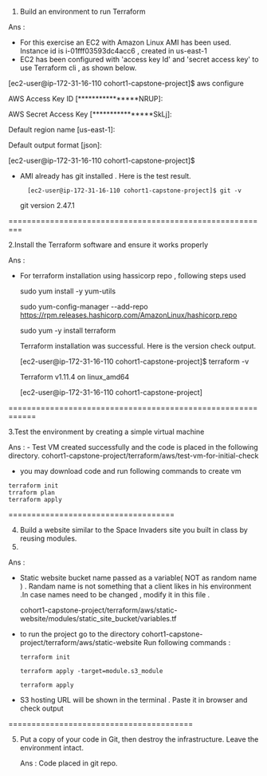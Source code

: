 1. Build an environment to run Terraform

Ans :

   - For this exercise an EC2 with Amazon Linux AMI has been used. Instance id is i-01fff03593dc4acc6 , created in us-east-1
   - EC2 has been configured with 'access key Id' and 'secret access key' to use Terraform cli , as shown below.
             
[ec2-user@ip-172-31-16-110 cohort1-capstone-project]$ aws configure

AWS Access Key ID [****************NRUP]:

AWS Secret Access Key [****************SkLj]:

Default region name [us-east-1]:

Default output format [json]:

[ec2-user@ip-172-31-16-110 cohort1-capstone-project]$


- AMI already has git installed . Here is the test result.

        [ec2-user@ip-172-31-16-110 cohort1-capstone-project]$ git -v
     git version 2.47.1
           
 
=========================================================


2.Install the Terraform software and ensure it works properly

Ans :
   - For terraform installation using hassicorp repo , following steps used

        sudo yum install -y yum-utils
     
        sudo yum-config-manager --add-repo https://rpm.releases.hashicorp.com/AmazonLinux/hashicorp.repo
     
        sudo yum -y install terraform
     

      Terraform installation was successful. Here is the version check output.
     
        [ec2-user@ip-172-31-16-110 cohort1-capstone-project]$ terraform -v
     
        Terraform v1.11.4 on linux_amd64
     
        [ec2-user@ip-172-31-16-110 cohort1-capstone-project]
     

============================================================

3.Test the environment by creating a simple virtual machine

Ans :
    - Test VM created successfully and the code is placed in the following directory.
    cohort1-capstone-project/terraform/aws/test-vm-for-initial-check
         
   - you may download code and run following commands to create vm

    terraform init
    trraform plan
    terraform apply
     
====================================


4. Build a website similar to the Space Invaders site you built in class by reusing modules.
5. 

Ans :
 - Static website bucket name passed as a variable( NOT as random name ) . Randam name is not something that a client likes in his environment .In case names need to be changed , modify it in this file .
   
     cohort1-capstone-project/terraform/aws/static-website/modules/static_site_bucket/variables.tf
   

 - to run the project go to the directory
    cohort1-capstone-project/terraform/aws/static-website
        Run following commands :
   
       terraform init
   
       terraform apply -target=module.s3_module
   
       terraform apply
   
  - S3 hosting URL will be shown in the terminal . Paste it in browser and check output
    

  
========================================

5. Put a copy of your code in Git, then destroy the infrastructure. Leave the environment intact.
   
   Ans :
      Code placed in git repo.
   
   

